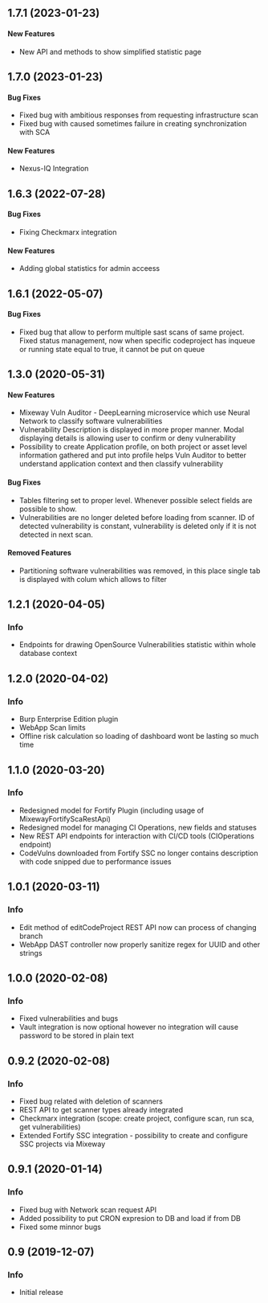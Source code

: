 ## 1.7.1 (2023-01-23)

#### New Features
* New API and methods to show simplified statistic page

## 1.7.0 (2023-01-23)

#### Bug Fixes
* Fixed bug with ambitious responses from requesting infrastructure scan
* Fixed bug with caused sometimes failure in creating synchronization with SCA

#### New Features
* Nexus-IQ Integration


## 1.6.3 (2022-07-28)

#### Bug Fixes
* Fixing Checkmarx integration

#### New Features
* Adding global statistics for admin acceess


## 1.6.1 (2022-05-07)

#### Bug Fixes
* Fixed bug that allow to perform multiple sast scans of same project. Fixed status management, now when specific codeproject has inqueue or running state equal to true, it cannot be put on queue



<a name="1.3.0"></a>
## 1.3.0 (2020-05-31)

#### New Features

* Mixeway Vuln Auditor - DeepLearning microservice which use Neural Network to classify software vulnerabilities
* Vulnerability Description is displayed in more proper manner. Modal displaying details is allowing user to confirm or
deny vulnerability
* Possibility to create Application profile, on both project or asset level information gathered and put into profile
helps Vuln Auditor to better understand application context and then classify vulnerability

#### Bug Fixes
* Tables filtering set to proper level. Whenever possible select fields are possible to show.
* Vulnerabilities are no longer deleted before loading from scanner. ID of detected vulnerability is constant, vulnerability is deleted
only if it is not detected in next scan.

#### Removed Features
* Partitioning software vulnerabilities was removed, in this place single tab is displayed with colum which allows to filter


<a name="1.2.1"></a>
## 1.2.1 (2020-04-05)

### Info

* Endpoints for drawing OpenSource Vulnerabilities statistic within whole database context

<a name="1.2.0"></a>
## 1.2.0 (2020-04-02)

### Info

* Burp Enterprise Edition plugin
* WebApp Scan limits
* Offline risk calculation so loading of dashboard wont be lasting so much time

<a name="1.1."></a>
## 1.1.0 (2020-03-20)

### Info

* Redesigned model for Fortify Plugin (including usage of MixewayFortifyScaRestApi)
* Redesigned model for managing CI Operations, new fields and statuses
* New REST API endpoints for interaction with CI/CD tools (CIOperations endpoint)
* CodeVulns downloaded from Fortify SSC no longer contains description with code snipped due to performance issues


<a name="1.0.1"></a>
## 1.0.1 (2020-03-11)

### Info

* Edit method of editCodeProject REST API now can process of changing branch
* WebApp DAST controller now properly sanitize regex for UUID and other strings


<a name="1.0.0"></a>
## 1.0.0 (2020-02-08)

### Info

* Fixed vulnerabilities and bugs
* Vault integration is now optional however no integration will cause password to be stored in plain text

<a name="0.9.2"></a>
## 0.9.2 (2020-02-08)

### Info

* Fixed bug related with deletion of scanners
* REST API to get scanner types already integrated
* Checkmarx integration (scope: create project, configure scan, run sca, get vulnerabilities)
* Extended Fortify SSC integration - possibility to create and configure SSC projects via Mixeway

<a name="0.9.1"></a>
## 0.9.1 (2020-01-14)

### Info

* Fixed bug with Network scan request API
* Added possibility to put CRON expresion to DB and load if from DB
* Fixed some minnor bugs

<a name="0.9"></a>
## 0.9 (2019-12-07)

### Info

* Initial release
